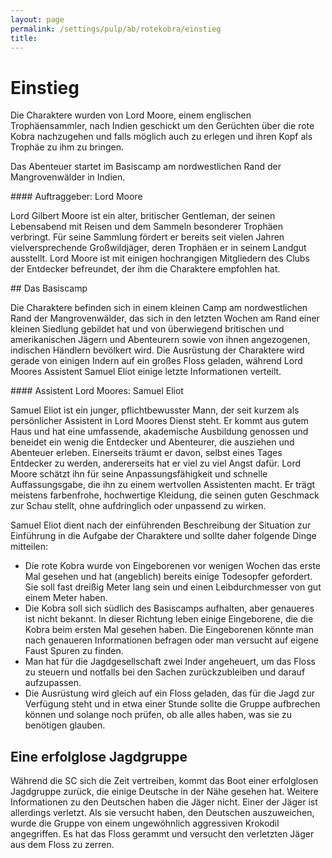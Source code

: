 ```yaml
---
layout: page
permalink: /settings/pulp/ab/rotekobra/einstieg
title: 
---
```


# Einstieg

Die Charaktere wurden von Lord Moore, einem englischen Trophäensammler, nach Indien geschickt um den Gerüchten über die rote Kobra nachzugehen und falls möglich auch zu erlegen und ihren Kopf als Trophäe zu ihm zu bringen.

Das Abenteuer startet im Basiscamp am nordwestlichen Rand der Mangrovenwälder in Indien.

<div class="hinweis">
#### Auftraggeber: Lord Moore

Lord Gilbert Moore ist ein alter, britischer Gentleman, der seinen Lebensabend mit Reisen und dem Sammeln besonderer Trophäen verbringt. Für seine Sammlung fördert er bereits seit vielen Jahren vielversprechende Großwildjäger, deren Trophäen er in seinem Landgut ausstellt. Lord Moore ist mit einigen hochrangigen Mitgliedern des Clubs der Entdecker befreundet, der ihm die Charaktere empfohlen hat.

</div>
## Das Basiscamp

Die Charaktere befinden sich in einem kleinen Camp am nordwestlichen Rand der Mangrovenwälder, das sich in den letzten Wochen am Rand einer kleinen Siedlung gebildet hat und von überwiegend britischen und amerikanischen Jägern und Abenteurern sowie von ihnen angezogenen, indischen Händlern bevölkert wird. Die Ausrüstung der Charaktere wird gerade von einigen Indern auf ein großes Floss geladen, während Lord Moores Assistent Samuel Eliot einige letzte Informationen verteilt.

<div class="hinweis">
#### Assistent Lord Moores: Samuel Eliot

Samuel Eliot ist ein junger, pflichtbewusster Mann, der seit kurzem als persönlicher Assistent in Lord Moores Dienst steht. Er kommt aus gutem Haus und hat eine umfassende, akademische Ausbildung genossen und beneidet ein wenig die Entdecker und Abenteurer, die ausziehen und Abenteuer erleben. Einerseits träumt er davon, selbst eines Tages Entdecker zu werden, andererseits hat er viel zu viel Angst dafür. Lord Moore schätzt ihn für seine Anpassungsfähigkeit und schnelle Auffassungsgabe, die ihn zu einem wertvollen Assistenten macht. Er trägt meistens farbenfrohe, hochwertige Kleidung, die seinen guten Geschmack zur Schau stellt, ohne aufdringlich oder unpassend zu wirken.

</div>
Samuel Eliot dient nach der einführenden Beschreibung der Situation zur Einführung in die Aufgabe der Charaktere und sollte daher folgende Dinge mitteilen:

- Die rote Kobra wurde von Eingeborenen vor wenigen Wochen das erste Mal gesehen und hat (angeblich) bereits einige Todesopfer gefordert. Sie soll fast dreißig Meter lang sein und einen Leibdurchmesser von gut einem Meter haben.
- Die Kobra soll sich südlich des Basiscamps aufhalten, aber genaueres ist nicht bekannt. In dieser Richtung leben einige Eingeborene, die die Kobra beim ersten Mal gesehen haben. Die Eingeborenen könnte man nach genaueren Informationen befragen oder man versucht auf eigene Faust Spuren zu finden.
- Man hat für die Jagdgesellschaft zwei Inder angeheuert, um das Floss zu steuern und notfalls bei den Sachen zurückzubleiben und darauf aufzupassen.
- Die Ausrüstung wird gleich auf ein Floss geladen, das für die Jagd zur Verfügung steht und in etwa einer Stunde sollte die Gruppe aufbrechen können und solange noch prüfen, ob alle alles haben, was sie zu benötigen glauben.

## Eine erfolglose Jagdgruppe

Während die SC sich die Zeit vertreiben, kommt das Boot einer erfolglosen Jagdgruppe zurück, die einige Deutsche in der Nähe gesehen hat. Weitere Informationen zu den Deutschen haben die Jäger nicht. Einer der Jäger ist allerdings verletzt. Als sie versucht haben, den Deutschen auszuweichen, wurde die Gruppe von einem ungewöhnlich aggressiven Krokodil angegriffen. Es hat das Floss gerammt und versucht den verletzten Jäger aus dem Floss zu zerren.

